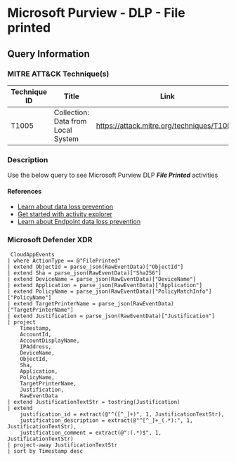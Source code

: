 # Microsoft Purview - DLP - File printed

## Query Information

### MITRE ATT&CK Technique(s)

| Technique ID | Title                  | Link                                         |
|--------------|------------------------|----------------------------------------------|
| T1005        | Collection: Data from Local System | https://attack.mitre.org/techniques/T1005/   |

### Description

Use the below query to see Microsoft Purview DLP ***File Printed*** activities

#### References

- [Learn about data loss prevention](https://learn.microsoft.com/en-us/purview/dlp-learn-about-dlp)
- [Get started with activity explorer](https://learn.microsoft.com/en-us/purview/data-classification-activity-explorer)
- [Learn about Endpoint data loss prevention](https://learn.microsoft.com/en-us/purview/endpoint-dlp-learn-about)

### Microsoft Defender XDR

```kql
 CloudAppEvents
| where ActionType == @"FilePrinted"
| extend ObjectId = parse_json(RawEventData)["ObjectId"]
| extend Sha = parse_json(RawEventData)["Sha256"]
| extend DeviceName = parse_json(RawEventData)["DeviceName"]
| extend Application = parse_json(RawEventData)["Application"]
| extend PolicyName = parse_json(RawEventData)["PolicyMatchInfo"]["PolicyName"]
| extend TargetPrinterName = parse_json(RawEventData)["TargetPrinterName"]
| extend Justification = parse_json(RawEventData)["Justification"]
| project
    Timestamp,
    AccountId,
    AccountDisplayName,
    IPAddress,
    DeviceName,
    ObjectId,
    Sha,
    Application,
    PolicyName,
    TargetPrinterName,
    Justification,
    RawEventData
| extend JustificationTextStr = tostring(Justification)
| extend
    justification_id = extract(@"^([^_]+)", 1, JustificationTextStr),
    justification_description = extract(@"^[^_]+_(.*):", 1, JustificationTextStr),
    justification_comment = extract(@":(.*)$", 1, JustificationTextStr)
| project-away JustificationTextStr
| sort by Timestamp desc  
```
